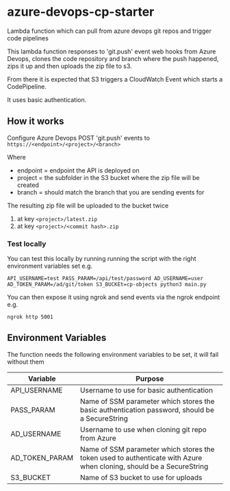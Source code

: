 # azure-devops-cp-starter
Lambda function which can pull from azure devops git repos and trigger code pipelines

This lambda function responses to 'git.push' event web hooks from Azure Devops, clones the code repository and branch where the push happened, zips it up and then uploads the zip file to s3.

From there it is expected that S3 triggers a CloudWatch Event which starts a CodePipeline.

It uses basic authentication.

## How it works

Configure Azure Devops POST 'git.push' events to ```https://<endpoint>/<project>/<branch>```
  
Where

* endpoint = endpoint the API is deployed on
* project = the subfolder in the S3 bucket where the zip file will be created
* branch = should match the branch that you are sending events for

The resulting zip file will be uploaded to the bucket twice

1. at key ```<project>/latest.zip```
2. at key ```<project>/<commit hash>.zip```

### Test locally

You can test this locally by running running the script with the right environment variables set e.g.

```
API_USERNAME=test PASS_PARAM=/api/test/password AD_USERNAME=user AD_TOKEN_PARAM=/ad/git/token S3_BUCKEt=cp-objects python3 main.py
```

You can then expose it using ngrok and send events via the ngrok endpoint e.g.

```
ngrok http 5001
```

## Environment Variables

The function needs the following environment variables to be set, it will fail without them

|Variable|Purpose|
|---|---|
|API_USERNAME|Username to use for basic authentication|
|PASS_PARAM|Name of SSM parameter which stores the basic authentication password, should be a SecureString|
|AD_USERNAME|Username to use when cloning git repo from Azure|
|AD_TOKEN_PARAM|Name of SSM parameter which stores the token used to authenticate with Azure when cloning, should be a SecureString|
|S3_BUCKET|Name of S3 bucket to use for uploads|
